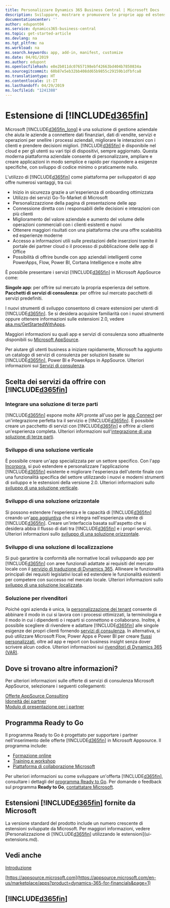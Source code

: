 ```yaml
---
title: Personalizzare Dynamics 365 Business Central | Microsoft Docs
description: Sviluppare, mostrare e promuovere le proprie app ed estensioni per Business Central.
documentationcenter: ''
author: edupont04
ms.service: dynamics365-business-central
ms.topic: get-started-article
ms.devlang: na
ms.tgt_pltfrm: na
ms.workload: na
ms.search.keywords: app, add-in, manifest, customize
ms.date: 04/01/2019
ms.author: edupont
ms.openlocfilehash: e8e2b011dc07657198ebf42663bd404b7850834a
ms.sourcegitcommit: 60b87e5eb32bb408dd65b9855c29159b1dfbfca8
ms.translationtype: HT
ms.contentlocale: it-IT
ms.lasthandoff: 04/29/2019
ms.locfileid: "1241388"
---
```

# <a name="extending-included365finincludesd365finmdmd"></a>Estensione di [!INCLUDE[d365fin](includes/d365fin_md.md)]
Microsoft [!INCLUDE[d365fin_long](includes/d365fin_long_md.md)] è una soluzione di gestione aziendale che aiuta le aziende a connettere dati finanziari, dati di vendite, servizi e operazioni per snellire i processi aziendali, migliorare le interazioni con i clienti e prendere decisioni migliori. [!INCLUDE[d365fin](includes/d365fin_md.md)] è disponibile nel cloud e per gli utenti su vari tipi di dispositivi, sempre aggiornato. Questa moderna piattaforma aziendale consente di personalizzare, ampliare e creare applicazioni in modo semplice e rapido per rispondere a esigenze specifiche, con sviluppo di codice minimo o praticamente nullo.  

L'utilizzo di [!INCLUDE[d365fin](includes/d365fin_md.md)] come piattaforma per sviluppatori di app offre numerosi vantaggi, tra cui:

* Inizio in sicurezza grazie a un'esperienza di onboarding ottimizzata
* Utilizzo dei servizi Go-To-Market di Microsoft
* Personalizzazzione della pagina di presentazione delle app
* Connessione diretta con i responsabili delle decisioni e interazioni con più clienti
* Miglioramento del valore aziendale e aumento del volume delle operazioni commerciali con i clienti esistenti e nuovi
* Ottenere maggiori risultati con una piattaforma che una offre scalabilità ed esperienze moderne  
* Accesso a informazioni utili sulle prestazioni delle inserzioni tramite il portale dei partner cloud o il processo di pubblicazione delle app di Office
* Possibilità di offrire bundle con app aziendali intelligenti come PowerApps, Flow, Power BI, Cortana Intelligence e molte altre  

È possibile presentare i servizi [!INCLUDE[d365fin](includes/d365fin_md.md)] in Microsoft AppSource come:

**Singole app**: per offrire sul mercato la propria esperienza del settore.  
**Pacchetti di servizi di consulenza**: per offrire sul mercato pacchetti di servizi predefiniti.

I nuovi strumenti di sviluppo consentono di creare estensioni per utenti di [!INCLUDE[d365fin](includes/d365fin_md.md)]. Se si desidera acquisire familiarità con i nuovi strumenti oppure ottenere informazioni sulle estensioni 2.0, vedere [aka.ms/GetStartedWithApps](https://aka.ms/GetStartedWithApps).  

Maggiori informazioni su quali app e servizi di consulenza sono attualmente disponibili su [Microsoft AppSource](https://appsource.microsoft.com/en-us/marketplace/consulting-services?country=US&page=1).

Per aiutare gli utenti business a iniziare rapidamente, Microsoft ha aggiunto un catalogo di servizi di consulenza per soluzioni basate su [!INCLUDE[d365fin](includes/d365fin_md.md)], Power BI e PowerApps in AppSource. Ulteriori informazioni sui [Servizi di consulenza](/dynamics-nav/developer/readiness/readiness-consulting).

## <a name="choosing-which-services-to-offer-with-included365finincludesd365finmdmd"></a>Scelta dei servizi da offrire con [!INCLUDE[d365fin](includes/d365fin_md.md)]

### <a name="integrate-a-3rd-party-solution"></a>Integrare una soluzione di terze parti
[!INCLUDE[d365fin](includes/d365fin_md.md)] espone molte API pronte all'uso per le [app Connect](/dynamics365/business-central/dev-itpro/developer/readiness/readiness-connect-apps) per un'integrazione perfetta tra il servizio e [!INCLUDE[d365fin](includes/d365fin_md.md)]. È possibile creare un pacchetto di servizi con [!INCLUDE[d365fin](includes/d365fin_md.md)] e offrire ai clienti un'esperienza completa. Ulteriori informazioni sull'[integrazione di una soluzione di terze parti](/dynamics365/business-central/dev-itpro/developer/readiness/readiness-thirdparty-solution).

### <a name="development-of-a-vertical-solution"></a>Sviluppo di una soluzione verticale
È possibile creare un'app specializzata per un settore specifico. Con l'app [Incorpora](/dynamics365/business-central/dev-itpro/developer/readiness/readiness-embed-apps), si può estendere e personalizzare l'applicazione [!INCLUDE[d365fin](includes/d365fin_md.md)] esistente e migliorare l'esperienza dell'utente finale con una funzionalità specifica del settore utilizzando i nuovi e moderni strumenti di sviluppo e le estensioni della versione 2.0. Ulteriori informazioni sullo [sviluppo di una soluzione verticale](/dynamics365/business-central/dev-itpro/developer/readiness/readiness-develop-vertical).

### <a name="development-of-a-horizontal-solution"></a>Sviluppo di una soluzione orizzontale
Si possono estendere l'esperienza e le capacità di [!INCLUDE[d365fin](includes/d365fin_md.md)] creando un'[app aggiuntiva](/dynamics365/business-central/dev-itpro/developer/readiness/readiness-add-on-apps) che si integra nell'esperienza utente di [!INCLUDE[d365fin](includes/d365fin_md.md)]. Creare un'interfaccia basata sull'aspetto che si desidera abbia il flusso di dati tra [!INCLUDE[d365fin](includes/d365fin_md.md)] e i propri servizi. Ulteriori informazioni sullo [sviluppo di una soluzione orizzontale](/dynamics365/business-central/dev-itpro/developer/readiness/readiness-develop-horizontal).

### <a name="development-of-a-localization-solution"></a>Sviluppo di una soluzione di localizzazione
Si può garantire la conformità alle normative locali sviluppando app per [!INCLUDE[d365fin](includes/d365fin_md.md)] con aree funzionali adattate ai requisiti del mercato locale con il [servizio di traduzione di Dynamics 365](/dynamics365/unified-operations/dev-itpro/lifecycle-services/translation-service-overview). Allineare le funzionalità principali dei requisiti legislativi locali ed estendere le funzionalità esistenti per competere con successo nel mercato locale. Ulteriori informazioni sullo [sviluppo di una soluzione localizzata](/dynamics365/business-central/dev-itpro/developer/readiness/readiness-develop-localization).

### <a name="reseller-solution"></a>Soluzione per rivenditori
Poiché ogni azienda è unica, la [personalizzazione dei tenant](/dynamics-nav/developer/readiness/readiness-customizing-tenants) consente di abbinare il modo in cui si lavora con i processi ottimizzati, la terminologia e il modo in cui i dipendenti o i reparti si connettono e collaborano. Inoltre, è possibile scegliere di rivendere e adattare [!INCLUDE[d365fin](includes/d365fin_md.md)] alle singole esigenze dei propri clienti fornendo [servizi di consulenza](/dynamics-nav/developer/readiness/readiness-consulting). In alternativa, si può utilizzare Microsoft Flow, Power Apps e Power BI per creare [flussi personalizzati](/dynamics-nav/developer/readiness/readiness-no-code), oltre ad app e report con business insight senza dover scrivere alcun codice. Ulteriori informazioni sui [rivenditori di Dynamics 365 (VAR)](/dynamics365/business-central/dev-itpro/developer/readiness/readiness-reseller).

## <a name="where-do-i-learn-more"></a>Dove si trovano altre informazioni?
Per ulteriori informazioni sulle offerte di servizi di consulenza Microsoft AppSource, selezionare i seguenti collegamenti:

[Offerte AppSource Consulting](https://appsource.microsoft.com/en-us/marketplace/consulting-services?country=US&page=1)  
[Idoneità dei partner](https://smp-cdn-prod.azureedge.net/documents/Microsoft%20AppSource%20Partner%20Listing%20Guidelines.pdf)  
[Modulo di presentazione per i partner](https://appsource.microsoft.com/en-us/partners/list-consulting-service)  

## <a name="the-ready-to-go-program"></a>Programma Ready to Go
Il programma Ready to Go è progettato per supportare i partner nell'inserimento delle offerte [!INCLUDE[d365fin](includes/d365fin_md.md)] in Microsoft Appsource. Il programma include:

- [Formazione online](https://aka.ms/ReadyToGoOnlineLearning)
- [Training e workshop](/dynamics365/business-central/dev-itpro/developer/readiness/readiness-ready-to-go)
- [Piattaforma di collaborazione Microsoft](https://aka.ms/Collaborate)

Per ulteriori informazioni su come sviluppare un'offerta [!INCLUDE[d365fin](includes/d365fin_md.md)], consultare i dettagli del [programma Ready to Go](/dynamics365/business-central/dev-itpro/developer/readiness/readiness-ready-to-go). Per domande o feedback sul programma **Ready to Go**, [contattatare Microsoft](mailto:dyn365bep@microsoft.com).

## <a name="included365finincludesd365finmdmd-extensions-provided-by-microsoft"></a>Estensioni [!INCLUDE[d365fin](includes/d365fin_md.md)] fornite da Microsoft
La versione standard del prodotto include un numero crescente di estensioni sviluppate da Microsoft. Per maggiori informazioni, vedere [Personalizzazione di [!INCLUDE[d365fin](includes/d365fin_md.md)] utilizzando le estensioni](ui-extensions.md).

## <a name="see-also"></a>Vedi anche
[Introduzione](product-get-started.md)  

[https://appsource.microsoft.com](https://appsource.microsoft.com/en-us/marketplace/apps?product=dynamics-365-for-financials&page=1)  

## [!INCLUDE[d365fin](includes/free_trial_md.md)]  
